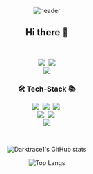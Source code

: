 <div align="center">
  
![header](https://capsule-render.vercel.app/api?type=waving&color=gradient&height=250&section=header&text=%20Jin%20Bum%20Kim&&fontAlignY=45&fontSize=85&fontColor=89f7fe)
  
<h2 align="center">Hi there 👋</h2>
<br>
<p align="center">
  <a href="https://www.instagram.com/woo0_hooo/"><img src="https://img.shields.io/badge/Instagram-E4405F?style=flat-square&logo=Instagram&logoColor=white&link=https://www.instagram.com/kk_jbyl/"/></a>&nbsp
  <a href="mailto:jinbum9958@gmail.com"><img src="https://img.shields.io/badge/Gmail-d14836?style=flat-square&logo=Gmail&logoColor=white&link=jinbum9958@gmail.com"/></a>
  <br>
  <a href="https://hits.seeyoufarm.com"><img src="https://hits.seeyoufarm.com/api/count/incr/badge.svg?url=https%3A%2F%2Fgithub.com%2FDarktrace1&count_bg=%23C868F0&title_bg=%23555555&icon=github.svg&icon_color=%23E7E7E7&title=hits&edge_flat=false"/></a>
</p>

<h3 align="center">🛠 Tech-Stack 📚</h3>

<p align="center">
  <img src="https://img.shields.io/badge/HTML-E34F26?style=flat-square&logo=HTML5&logoColor=white"/>&nbsp
  <img src="https://img.shields.io/badge/CSS-1572B6?style=flat-square&logo=CSS3&logoColor=white"/>&nbsp
  <img src="https://img.shields.io/badge/Javascript-ffb13b?style=flat-square&logo=javascript&logoColor=white"/></a>&nbsp 
  <br>
  <img src="https://img.shields.io/badge/C-A8B9CC?style=flat-square&logo=C&logoColor=white"/></a>&nbsp 
  <img src="https://img.shields.io/badge/C++-00599C?style=flat-square&logo=C%2B%2B&logoColor=white"/></a>&nbsp 
  <br>
  <img src="https://img.shields.io/badge/Git-F05032?style=flat&logo=Git&logoColor=white"> 
</p>

<br>

<p align="right">
  
  ![Darktrace1's GitHub stats](https://github-readme-stats.vercel.app/api?username=Darktrace1&theme=radical)
  
  ![Top Langs](https://github-readme-stats.vercel.app/api/top-langs/?username=Darktrace1&layout=compact)
  
</p>
</div>
